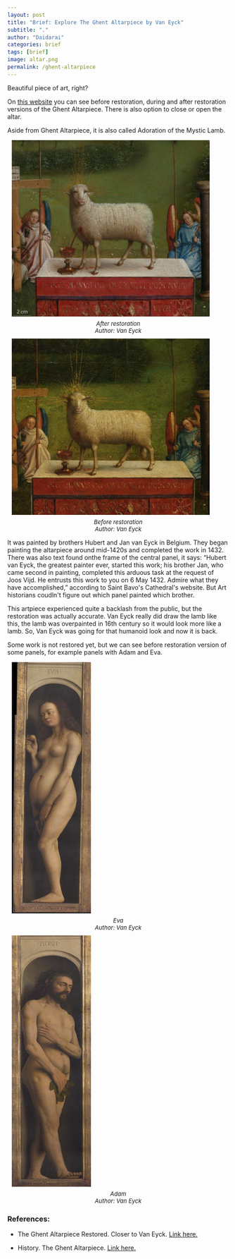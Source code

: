 ```yaml
---
layout: post
title: "Brief: Explore The Ghent Altarpiece by Van Eyck"
subtitle: "."
author: "Daidarai"
categories: brief
tags: [brief]
image: altar.png
permalink: /ghent-altarpiece
---
```

Beautiful piece of art, right?

On [this website](https://closertovaneyck.kikirpa.be/
) you can see before restoration, during and after restoration versions of the Ghent Altarpiece. There is also option to close or open the altar.

Aside from Ghent Altarpiece, it is also called Adoration of the Mystic Lamb. 

<figure style="float:center; margin:10px 10px;">
  <img src="assets\img\ghent-altarpiece.png" width="450" height="400">
  <figcaption style="font-style: italic; font-size: 13px; text-align: center; margin-top: 5px;"> After restoration<br>Author: Van Eyck</figcaption>
</figure>

<figure style="float:center; margin:10px 10px;">
  <img src="assets\img\ghent-altarpiece-before.png" width="450" height="400">
  <figcaption style="font-style: italic; font-size: 13px; text-align: center; margin-top: 5px;"> Before restoration<br>Author: Van Eyck</figcaption>
</figure>

It was painted by brothers Hubert and Jan van Eyck in Belgium. They began painting the altarpiece around mid-1420s and completed the work in 1432. There was also text found onthe frame of the central panel, it says: “Hubert van Eyck, the greatest painter ever, started this work; his brother Jan, who came second in painting, completed this arduous task at the request of Joos Vijd. He entrusts this work to you on 6 May 1432. Admire what they have accomplished,” according to Saint Bavo's Cathedral's website. But Art historians coudln't figure out which panel painted which brother.

This artpiece experienced quite a backlash from the public, but the restoration was actually accurate. Van Eyck really did draw the lamb like this, the lamb was overpainted in 16th century so it would look more like a lamb. So, Van Eyck was going for that humanoid look and now it is back.

Some work is not restored yet, but we can see before restoration  version of some panels, for example panels with Adam and Eva.

<figure style="float:center; margin:10px 10px;">
  <img src="assets\img\eva-altar.png" width="180" height="570">
  <figcaption style="font-style: italic; font-size: 13px; text-align: center; margin-top: 5px;"> Eva <br>Author: Van Eyck</figcaption>
</figure>

<figure style="float:center; margin:10px 10px;">
  <img src="assets\img\adam-altar.png" width="180" height="570">
  <figcaption style="font-style: italic; font-size: 13px; text-align: center; margin-top: 5px;"> Adam <br>Author: Van Eyck</figcaption>
</figure>

### References:

- The Ghent Altarpiece Restored. Closer to Van Eyck. [Link here.](https://closertovaneyck.kikirpa.be/ghentaltarpiece/#home)

- History. The Ghent Altarpiece. [Link here.](https://www.sintbaafskathedraal.be/en/history/the-ghent-altarpiece/)
